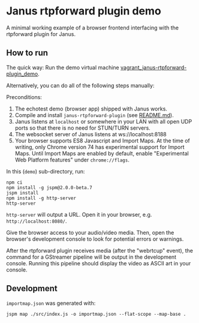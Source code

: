 # Janus rtpforward plugin demo

A minimal working example of a browser frontend interfacing with the rtpforward plugin for Janus.


## How to run

The quick way: Run the demo virtual machine [vagrant_janus-rtpforward-plugin_demo](https://github.com/michaelfranzl/vagrant_janus-rtpforward-plugin_demo).

Alternatively, you can do all of the following steps manually:

Preconditions:

1. The echotest demo (browser app) shipped with Janus works.
2. Compile and install `janus-rtpforward-plugin` (see [README.md](../README.md)).
3. Janus listens at `localhost` or somewhere in your LAN with all open UDP ports so that there is no need for STUN/TURN servers.
4. The websocket server of Janus listens at ws://localhost:8188
5. Your browser supports ES8 Javascript and Import Maps. At the time of writing, only Chrome version 74 has experimental support for Import Maps. Until Import Maps are enabled by default, enable "Experimental Web Platform features" under `chrome://flags`.

In this (`demo`) sub-directory, run:

    npm ci
    npm install -g jspm@2.0.0-beta.7
    jspm install
    npm install -g http-server
    http-server

`http-server` will output a URL. Open it in your browser, e.g. `http://localhost:8080/`.

Give the browser access to your audio/video media. Then, open the browser's development console to look for potential errors or warnings.

After the rtpforward plugin receives media (after the "webrtcup" event), the command for a GStreamer pipeline will be output in the development console. Running this pipeline should display the video as ASCII art in your console.

## Development

`importmap.json` was generated with:

    jspm map ./src/index.js -o importmap.json --flat-scope --map-base .
